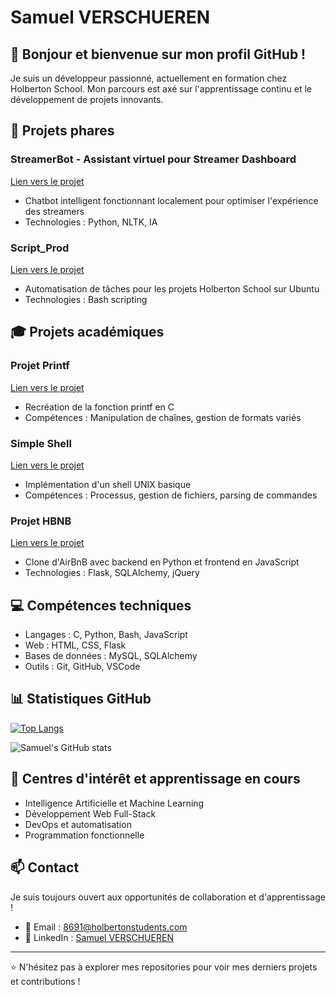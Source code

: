 # Samuel VERSCHUEREN

## 👋 Bonjour et bienvenue sur mon profil GitHub !

Je suis un développeur passionné, actuellement en formation chez Holberton School. Mon parcours est axé sur l'apprentissage continu et le développement de projets innovants.

## 🚀 Projets phares

### StreamerBot - Assistant virtuel pour Streamer Dashboard
[Lien vers le projet](https://github.com/Ezio-33/StreamerBot---Assistant-virtuel-pour-Streamer-Dashboard)
- Chatbot intelligent fonctionnant localement pour optimiser l'expérience des streamers
- Technologies : Python, NLTK, IA

### Script_Prod
[Lien vers le projet](https://github.com/Ezio-33/Script_Prod)
- Automatisation de tâches pour les projets Holberton School sur Ubuntu
- Technologies : Bash scripting

## 🎓 Projets académiques

### Projet Printf
[Lien vers le projet](https://github.com/Ezio-33/holbertonschool-printf)
- Recréation de la fonction printf en C
- Compétences : Manipulation de chaînes, gestion de formats variés

### Simple Shell
[Lien vers le projet](https://github.com/Thomas3300000/holbertonschool-simple_shell/tree/Samuel)
- Implémentation d'un shell UNIX basique
- Compétences : Processus, gestion de fichiers, parsing de commandes

### Projet HBNB
[Lien vers le projet](https://github.com/Thomas3300000/holbertonschool-AirBnB_clone_v4)
- Clone d'AirBnB avec backend en Python et frontend en JavaScript
- Technologies : Flask, SQLAlchemy, jQuery

## 💻 Compétences techniques

- Langages : C, Python, Bash, JavaScript
- Web : HTML, CSS, Flask
- Bases de données : MySQL, SQLAlchemy
- Outils : Git, GitHub, VSCode

## 📊 Statistiques GitHub

[![Top Langs](https://github-readme-stats.vercel.app/api/top-langs/?username=Ezio-33&layout=compact&theme=vision-friendly-dark)](https://github.com/anuraghazra/github-readme-stats)

![Samuel's GitHub stats](https://github-readme-stats.vercel.app/api?username=Ezio-33&show_icons=true&theme=radical)

## 🌱 Centres d'intérêt et apprentissage en cours

- Intelligence Artificielle et Machine Learning
- Développement Web Full-Stack
- DevOps et automatisation
- Programmation fonctionnelle

## 📫 Contact

Je suis toujours ouvert aux opportunités de collaboration et d'apprentissage !

- 📧 Email : [8691@holbertonstudents.com](mailto:8691@holbertonstudents.com)
- 💼 LinkedIn : [Samuel VERSCHUEREN](https://www.linkedin.com/in/samuel-verschueren-9b25621b2/)

---

⭐️ N'hésitez pas à explorer mes repositories pour voir mes derniers projets et contributions !
